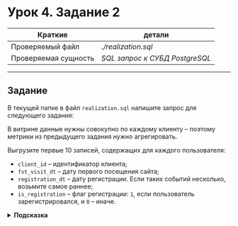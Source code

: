 # Урок 4. Задание 2

| Краткие | детали |
| --- | --- |
| Проверяемый файл     | *./realization.sql*            |
| Проверяемая сущность | *SQL запрос к СУБД PostgreSQL* |

- - -

## Задание

В текущей папке в файл `realization.sql` напишите запрос для следующего задания:

В витрине данные нужны совокупно по каждому клиенту – поэтому метрики из предыдущего задания нужно агрегировать.

Выгрузите первые 10 записей, содержащих для каждого пользователя:

- `client_id` – идентификатор клиента;
- `fst_visit_dt` – дату первого посещения сайта;
- `registration_dt` – дату регистрации. Если таких событий несколько, возьмите самое раннее;
- `is_registration` – флаг регистрации: `1`, если пользователь зарегистрировался, и `0` – иначе.

<details>
<summary><b>Подсказка</b></summary>
Чтобы найти факт регистрации, используйте агрегирующую функцию MAX.
</details>
